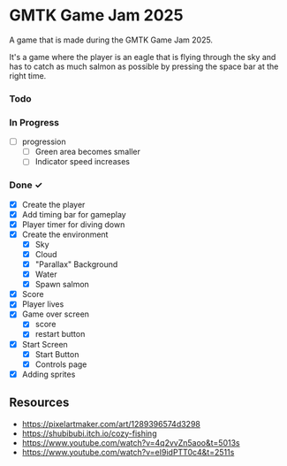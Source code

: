 # GMTK Game Jam 2025

A game that is made during the GMTK Game Jam 2025.

It's a game where the player is an eagle that is flying through the sky and has to catch as much salmon as possible by pressing the space bar at the right time.

### Todo

### In Progress

- [ ] progression
  - [ ] Green area becomes smaller
  - [ ] Indicator speed increases

### Done ✓

- [x] Create the player
- [x] Add timing bar for gameplay
- [x] Player timer for diving down
- [x] Create the environment
  - [x] Sky
  - [x] Cloud
  - [x] "Parallax" Background
  - [x] Water
  - [x] Spawn salmon
- [x] Score
- [x] Player lives
- [x] Game over screen
  - [x] score
  - [x] restart button
- [x] Start Screen
  - [x] Start Button
  - [x] Controls page
- [x] Adding sprites

## Resources

- https://pixelartmaker.com/art/1289396574d3298
- https://shubibubi.itch.io/cozy-fishing
- https://www.youtube.com/watch?v=4q2vvZn5aoo&t=5013s
- https://www.youtube.com/watch?v=eI9idPTT0c4&t=2511s
